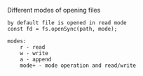 Different modes of opening files

    by default file is opened in read mode
    const fd = fs.openSync(path, mode);

    modes:
        r - read
        w - write
        a - append
        mode+ - mode operation and read/write